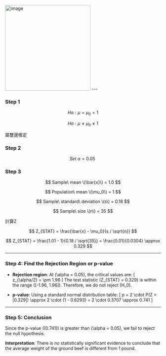 <img width="276" alt="image" src="https://github.com/user-attachments/assets/6f16ef90-8d6c-429c-a747-5be62bf64258">
---

### Step 1

$$
Ho : \mu = \mu_0 = 1
$$

$$
Ha : \mu \neq \mu_0 \neq 1
$$

屬雙邊檢定

### Step 2

$$
Set \ \alpha = 0.05\
$$

### Step 3

$$
Sample\ mean \(\bar{x}\) = 1.0
$$

$$
Population\ mean \(\mu_0\) = 1
$$

$$
Sample\ standard\ deviation \(s\) = 0.18
$$

$$
Sample\ size \(n\) = 35
$$

計算Z

$$
Z_{STAT} = \frac{\bar{x} - \mu_0}{s / \sqrt{n}}
$$

$$
Z_{STAT} = \frac{1.01 - 1}{0.18 / \sqrt{35}} = \frac{0.01}{0.0304} \approx 0.329
$$

---

### Step 4: Find the Rejection Region or p-value
- **Rejection region**: At \(\alpha = 0.05\), the critical values are:
  \[
  z_{\alpha/2} = \pm 1.96
  \]
  The test statistic \(Z_{STAT} = 0.329\) is within the range \([-1.96, 1.96]\). Therefore, we do not reject \(H_0\).

- **p-value**: Using a standard normal distribution table:
  \[
  p = 2 \cdot P(Z > |0.329|) \approx 2 \cdot (1 - 0.6293) = 2 \cdot 0.3707 \approx 0.741
  \]

---

### Step 5: Conclusion
Since the p-value (\(0.741\)) is greater than \(\alpha = 0.05\), we fail to reject the null hypothesis. 

**Interpretation**: There is no statistically significant evidence to conclude that the average weight of the ground beef is different from 1 pound.
